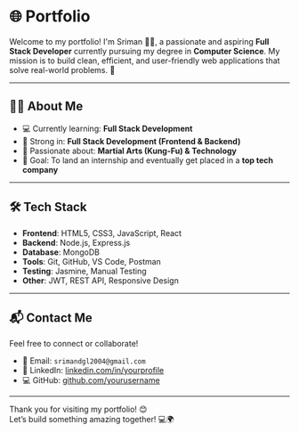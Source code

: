 # 🌐  Portfolio

Welcome to my portfolio! I'm Sriman 👨‍💻, a passionate and aspiring **Full Stack Developer** currently pursuing my degree in **Computer Science**. My mission is to build clean, efficient, and user-friendly web applications that solve real-world problems. 🚀

---

## 🧑‍💻 About Me

- 💻 Currently learning: **Full Stack Development**
- 🧠 Strong in: **Full Stack Development (Frontend & Backend)**
- 🥋 Passionate about: **Martial Arts (Kung-Fu) & Technology**
- 🎯 Goal: To land an internship and eventually get placed in a **top tech company**

---

## 🛠️ Tech Stack

- **Frontend**: HTML5, CSS3, JavaScript, React
- **Backend**: Node.js, Express.js
- **Database**: MongoDB
- **Tools**: Git, GitHub, VS Code, Postman
- **Testing**: Jasmine, Manual Testing
- **Other**: JWT, REST API, Responsive Design

---


## 📬 Contact Me

Feel free to connect or collaborate!

- 📧 Email: `srimandgl2004@gmail.com`
- 💼 LinkedIn: [linkedin.com/in/yourprofile](https://www.linkedin.com/in/sriman-h-419930258?utm_source=share&utm_campaign=share_via&utm_content=profile&utm_medium=android_app)
- 💻 GitHub: [github.com/yourusername](https://github.com/srimanh)

---

Thank you for visiting my portfolio! 😊  
Let’s build something amazing together! 💻🌍
